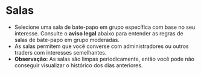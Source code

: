 # **Salas**

- Selecione uma sala de bate-papo em grupo específica com base no seu interesse. Consulte o **aviso legal** abaixo para entender as regras de salas de bate-papo em grupo moderadas.
- As salas permitem que você converse com administradores ou outros traders com interesses semelhantes.
- **Observação:** As salas são limpas periodicamente, então você pode não conseguir visualizar o histórico dos dias anteriores.
